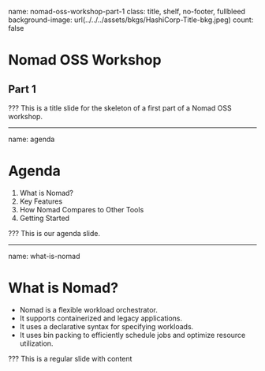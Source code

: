 name: nomad-oss-workshop-part-1
class: title, shelf, no-footer, fullbleed
background-image: url(../../../assets/bkgs/HashiCorp-Title-bkg.jpeg)
count: false

# Nomad OSS Workshop
## Part 1

???
This is a title slide for the skeleton of a first part of a Nomad OSS workshop.

---
name: agenda
# Agenda

1. What is Nomad?
2. Key Features
3. How Nomad Compares to Other Tools
4. Getting Started

???
This is our agenda slide.

---
name: what-is-nomad
# What is Nomad?

* Nomad is a flexible workload orchestrator.
* It supports containerized and legacy applications.
* It uses a declarative syntax for specifying workloads.
* It uses bin packing to efficiently schedule jobs and optimize resource utilization.

???
This is a regular slide with content
